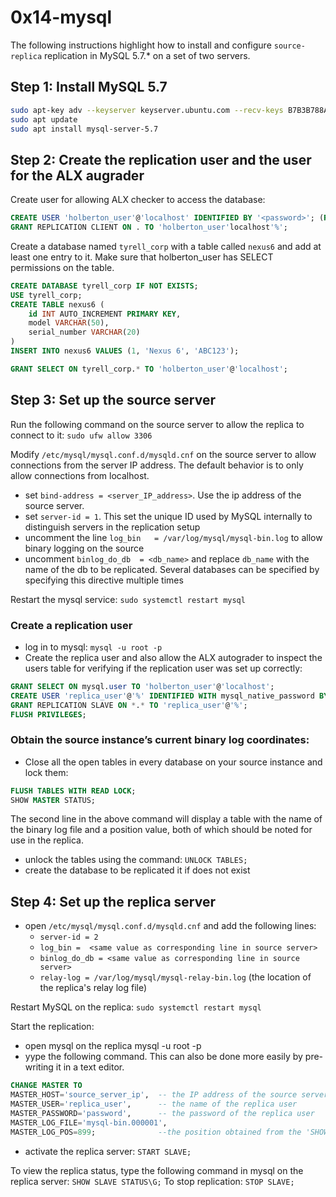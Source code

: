 # 0x14-mysql
The following instructions highlight how to install and configure `source-replica` replication in MySQL 5.7.* on a set of two servers.

## Step 1: Install MySQL 5.7
```bash
sudo apt-key adv --keyserver keyserver.ubuntu.com --recv-keys B7B3B788A8D3785C
sudo apt update
sudo apt install mysql-server-5.7
```

## Step 2: Create the replication user and the user for the ALX augrader
Create user for allowing ALX checker to access the database:
```sql
CREATE USER 'holberton_user'@'localhost' IDENTIFIED BY '<password>'; (Replace with actual ALX checker password)
GRANT REPLICATION CLIENT ON . TO 'holberton_user'localhost'%';
```

Create a database named `tyrell_corp` with a table called `nexus6` and add at least one entry to it. Make sure that holberton_user has SELECT permissions on the table.
```sql
CREATE DATABASE tyrell_corp IF NOT EXISTS;
USE tyrell_corp;
CREATE TABLE nexus6 (
    id INT AUTO_INCREMENT PRIMARY KEY,
    model VARCHAR(50),
    serial_number VARCHAR(20)
)
INSERT INTO nexus6 VALUES (1, 'Nexus 6', 'ABC123');

GRANT SELECT ON tyrell_corp.* TO 'holberton_user'@'localhost';
```

## Step 3: Set up the source server
Run the following command on the source server to allow the replica to connect to it:
`sudo ufw allow 3306`

Modify `/etc/mysql/mysql.conf.d/mysqld.cnf` on the source server to allow connections from the server IP address. The default behavior is to only allow connections from localhost.
- set `bind-address = <server_IP_address>`. Use the ip address of the source server.
- set `server-id = 1`. This set the unique ID used by MySQL internally to distinguish servers in the replication setup
- uncomment the line `log_bin	= /var/log/mysql/mysql-bin.log` to allow binary logging on the source
- uncomment `binlog_do_db  = <db_name>` and replace `db_name` with the name of the db to be replicated. Several databases can be specified by specifying this directive multiple times

Restart the mysql service:
`sudo systemctl restart mysql`

### Create a replication user
- log in to mysql:
`mysql -u root -p`
- Create the replica user and also allow the ALX autograder to inspect the users table for verifying if the replication user was set up correctly:
```sql
GRANT SELECT ON mysql.user TO 'holberton_user'@'localhost';
CREATE USER 'replica_user'@'%' IDENTIFIED WITH mysql_native_password BY 'password';
GRANT REPLICATION SLAVE ON *.* TO 'replica_user'@'%';
FLUSH PRIVILEGES;
```
### Obtain the source instance’s current binary log coordinates:
- Close all the open tables in every database on your source instance and lock them:
```sql
FLUSH TABLES WITH READ LOCK;
SHOW MASTER STATUS;
```
The second line in the above command will display a table with the name of the binary log file and a position value, both of which should be noted for use in the replica.
- unlock the tables using the command: `UNLOCK TABLES;`
- create the database to be replicated it if does not exist

## Step 4: Set up the replica server
- open `/etc/mysql/mysql.conf.d/mysqld.cnf` and add the following lines:
  - `server-id = 2`
  - `log_bin =  <same value as corresponding line in source server>`
  - `binlog_do_db = <same value as corresponding line in source server>`
  - `relay-log = /var/log/mysql/mysql-relay-bin.log` (the location of the replica's relay log file)

Restart MySQL on the replica:
`sudo systemctl restart mysql`

Start the replication:
- open mysql on the replica
mysql -u root -p
- yype the following command. This can also be done more easily by pre-writing it in a text editor.
```sql
CHANGE MASTER TO
MASTER_HOST='source_server_ip',  -- the IP address of the source server
MASTER_USER='replica_user',      -- the name of the replica user
MASTER_PASSWORD='password',      -- the password of the replica user
MASTER_LOG_FILE='mysql-bin.000001',
MASTER_LOG_POS=899;              --the position obtained from the 'SHOW MASTER STATUS command' on the source
```
- activate the replica server: `START SLAVE;`

To view the replica status, type the following command in mysql on the replica server:
`SHOW SLAVE STATUS\G;`
To stop replication:
`STOP SLAVE;`
